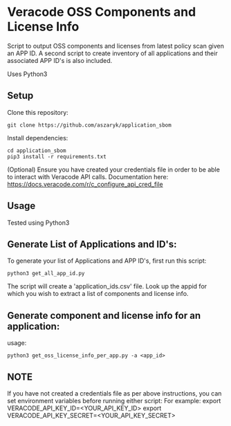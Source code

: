 # Veracode OSS Components and License Info

Script to output OSS components and licenses from latest policy scan given an APP ID.  A second script to create inventory of all applications and their associated APP ID's is also included.

Uses Python3

## Setup

Clone this repository:

    git clone https://github.com/aszaryk/application_sbom

Install dependencies:

    cd application_sbom
    pip3 install -r requirements.txt

(Optional) Ensure you have created your credentials file in order to be able to interact with Veracode API calls. Documentation here: https://docs.veracode.com/r/c_configure_api_cred_file


## Usage

Tested using Python3 

## Generate List of Applications and ID's:
To generate your list of Applications and APP ID's, first run this script: 
    
    python3 get_all_app_id.py

The script will create a 'application_ids.csv' file. Look up the appid for which you wish to extract a list of components and license info.

## Generate component and license info for an application:


usage: 
    
    python3 get_oss_license_info_per_app.py -a <app_id>


## NOTE
    
If you have not created a credentials file as per above instructions, you can set environment variables before running either script:
For example:
    export VERACODE_API_KEY_ID=<YOUR_API_KEY_ID>
    export VERACODE_API_KEY_SECRET=<YOUR_API_KEY_SECRET>
    
    
